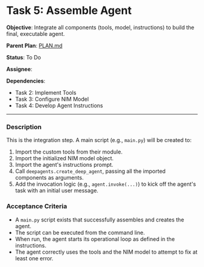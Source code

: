 # Task 5: Assemble Agent

**Objective**: Integrate all components (tools, model, instructions) to build the final, executable agent.

**Parent Plan**: [PLAN.md](../plans/PLAN.md)

**Status**: To Do

**Assignee**:

**Dependencies**:
-   Task 2: Implement Tools
-   Task 3: Configure NIM Model
-   Task 4: Develop Agent Instructions

---

### Description

This is the integration step. A main script (e.g., `main.py`) will be created to:
1.  Import the custom tools from their module.
2.  Import the initialized NIM model object.
3.  Import the agent's instructions prompt.
4.  Call `deepagents.create_deep_agent`, passing all the imported components as arguments.
5.  Add the invocation logic (e.g., `agent.invoke(...)`) to kick off the agent's task with an initial user message.

### Acceptance Criteria

-   A `main.py` script exists that successfully assembles and creates the agent.
-   The script can be executed from the command line.
-   When run, the agent starts its operational loop as defined in the instructions.
-   The agent correctly uses the tools and the NIM model to attempt to fix at least one error.
